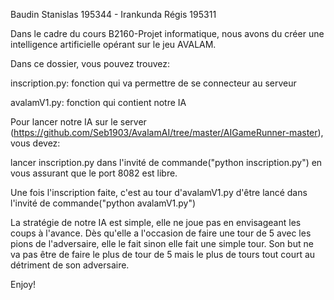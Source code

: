 Baudin Stanislas 195344 -
Irankunda Régis 195311



Dans le cadre du cours B2160-Projet informatique, nous avons du créer une intelligence artificielle opérant sur le jeu AVALAM.


Dans ce dossier, vous pouvez trouvez:
	
  inscription.py: fonction qui va permettre de se connecteur au serveur 
	
  avalamV1.py: fonction qui contient notre IA


Pour lancer notre IA sur le server (https://github.com/Seb1903/AvalamAI/tree/master/AIGameRunner-master), vous devez:

lancer inscription.py dans l'invité de commande("python inscription.py") en vous assurant que le port 8082 est 
libre. 

Une fois l'inscription faite, c'est au tour d'avalamV1.py d'être lancé dans l'invité de commande("python avalamV1.py")


La stratégie de notre IA est simple, elle ne joue pas en envisageant les coups à l'avance. Dès qu'elle a l'occasion de faire une tour de 5 avec les pions de l'adversaire, elle le fait sinon elle fait une simple tour.
Son but ne va pas être de faire le plus de tour de 5 mais le plus de tours tout court au détriment de son adversaire.


Enjoy!

